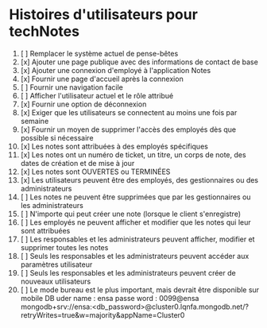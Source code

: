 # Histoires d'utilisateurs pour techNotes

1. [ ] Remplacer le système actuel de pense-bêtes
2. [x] Ajouter une page publique avec des informations de contact de base
3. [x] Ajouter une connexion d'employé à l'application Notes
4. [x] Fournir une page d'accueil après la connexion
5. [ ] Fournir une navigation facile
6. [ ] Afficher l'utilisateur actuel et le rôle attribué
7. [x] Fournir une option de déconnexion
8. [x] Exiger que les utilisateurs se connectent au moins une fois par semaine
9. [x] Fournir un moyen de supprimer l'accès des employés dès que possible si nécessaire
10. [x] Les notes sont attribuées à des employés spécifiques
11. [x] Les notes ont un numéro de ticket, un titre, un corps de note, des dates de création et de mise à jour
12. [x] Les notes sont OUVERTES ou TERMINÉES
13. [x] Les utilisateurs peuvent être des employés, des gestionnaires ou des administrateurs
14. [ ] Les notes ne peuvent être supprimées que par les gestionnaires ou les administrateurs
15. [ ] N'importe qui peut créer une note (lorsque le client s'enregistre)
16. [ ] Les employés ne peuvent afficher et modifier que les notes qui leur sont attribuées
17. [ ] Les responsables et les administrateurs peuvent afficher, modifier et supprimer toutes les notes
18. [ ] Seuls les responsables et les administrateurs peuvent accéder aux paramètres utilisateur
19. [ ] Seuls les responsables et les administrateurs peuvent créer de nouveaux utilisateurs
20. [ ] Le mode bureau est le plus important, mais devrait être disponible sur mobile
DB uder name : ensa
passe word  : 0099@ensa
mongodb+srv://ensa:<db_password>@cluster0.lqnfa.mongodb.net/?retryWrites=true&w=majority&appName=Cluster0
